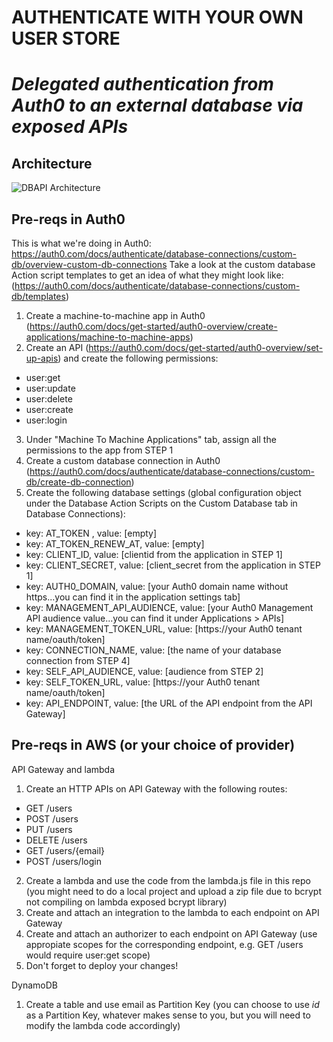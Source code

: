 # AUTHENTICATE WITH YOUR OWN USER STORE
# *Delegated authentication from Auth0 to an external database via exposed APIs*

## Architecture
![DBAPI Architecture](https://user-images.githubusercontent.com/4019770/207900888-fa1facfa-254e-40e0-a18f-9a56622cd52e.png)


## Pre-reqs in Auth0
This is what we're doing in Auth0: 
https://auth0.com/docs/authenticate/database-connections/custom-db/overview-custom-db-connections
Take a look at the custom database Action script templates to get an idea of what they might look like:
(https://auth0.com/docs/authenticate/database-connections/custom-db/templates)

1. Create a machine-to-machine app in Auth0 (https://auth0.com/docs/get-started/auth0-overview/create-applications/machine-to-machine-apps)
2. Create an API (https://auth0.com/docs/get-started/auth0-overview/set-up-apis) and create the following permissions:
- user:get
- user:update
- user:delete
- user:create
- user:login
3. Under "Machine To Machine Applications" tab, assign all the permissions to the app from STEP 1
4. Create a custom database connection in Auth0 (https://auth0.com/docs/authenticate/database-connections/custom-db/create-db-connection)
5. Create the following database settings (global configuration object under the Database Action Scripts on the Custom Database tab in Database Connections):
- key: AT_TOKEN , value: [empty]
- key: AT_TOKEN_RENEW_AT, value: [empty]
- key: CLIENT_ID, value: [clientid from the application in STEP 1]
- key: CLIENT_SECRET, value: [client_secret from the application in STEP 1]
- key: AUTH0_DOMAIN, value: [your Auth0 domain name without https...you can find it in the application settings tab]
- key: MANAGEMENT_API_AUDIENCE, value: [your Auth0 Management API audience value...you can find it under Applications > APIs]
- key: MANAGEMENT_TOKEN_URL, value: [https://your Auth0 tenant name/oauth/token]
- key: CONNECTION_NAME, value: [the name of your database connection from STEP 4]
- key: SELF_API_AUDIENCE, value: [audience from STEP 2]
- key: SELF_TOKEN_URL, value: [https://your Auth0 tenant name/oauth/token]
- key: API_ENDPOINT, value: [the URL of the API endpoint from the API Gateway]

## Pre-reqs in AWS (or your choice of provider)
API Gateway and lambda
1. Create an HTTP APIs on API Gateway with the following routes:
- GET /users
- POST /users
- PUT /users
- DELETE /users
- GET /users/{email}
- POST /users/login
2. Create a lambda and use the code from the lambda.js file in this repo (you might need to do a local project and upload a zip file due to bcrypt not compiling on lambda exposed bcrypt library)
3. Create and attach an integration to the lambda to each endpoint on API Gateway
4. Create and attach an authorizer to each endpoint on API Gateway (use appropiate scopes for the corresponding endpoint, e.g. GET /users would require user:get scope)
5. Don't forget to deploy your changes!

DynamoDB
1. Create a table and use email as Partition Key (you can choose to use *id* as a Partition Key, whatever makes sense to you, but you will need to modify the lambda code accordingly)

